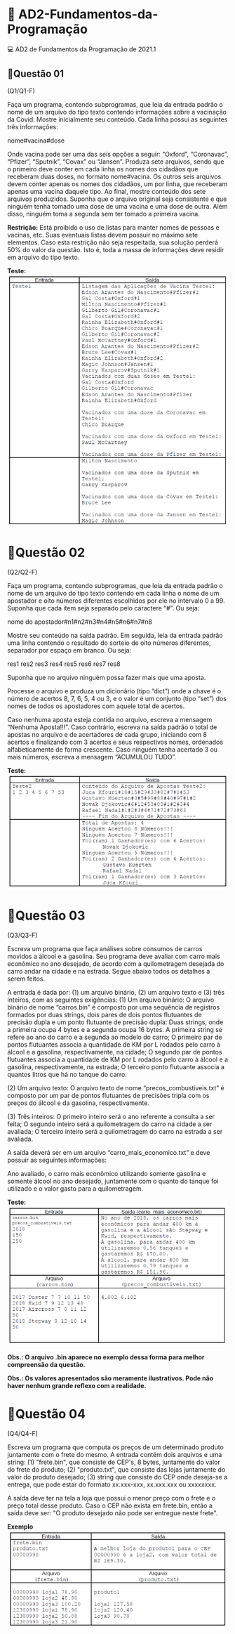 # :rocket: AD2-Fundamentos-da-Programação
:computer: AD2 de Fundamentos da Programação de 2021.1

## 📌Questão 01

(Q1/Q1-F)

Faça um programa, contendo subprogramas, que leia da entrada padrão o nome de um arquivo do tipo texto contendo informações sobre a vacinação da Covid. Mostre inicialmente seu conteúdo. Cada linha possui as seguintes três informações:

nome#vacina#dose

Onde vacina pode ser uma das seis opções a seguir: “Oxford”, “Coronavac”, “Pfizer”, “Sputnik”, “Covax” ou “Jansen”. Produza sete arquivos, sendo que o primeiro deve conter em cada linha os nomes dos cidadãos que receberam duas doses, no formato nome#vacina. Os outros seis arquivos devem conter apenas os nomes dos cidadãos, um por linha, que receberam apenas
uma vacina daquele tipo. Ao final, mostre conteúdo dos sete arquivos produzidos. Suponha que o arquivo original seja consistente e que ninguém tenha tomado uma dose de uma vacina e uma dose de outra. Além disso, ninguém toma a segunda sem ter tomado a primeira vacina.

**Restrição:** Está proibido o uso de listas para manter nomes de pessoas e vacinas, etc. Suas eventuais listas devem possuir no máximo sete elementos. Caso esta restrição não seja respeitada, sua solução perderá 50% do valor da questão. Isto é, toda a massa de informações deve residir em arquivo do tipo texto.

**Teste:**
![Alt text](https://github.com/FelipedeAV/Estudos/blob/main/FP_AD2_2021/Imagens/AD2_Imagem_Q1.png?raw=true "Optional title")



# 📌Questão 02

(Q2/Q2-F)

Faça um programa, contendo subprogramas, que leia da entrada padrão o nome de um arquivo do tipo texto contendo em cada linha o nome de um apostador e oito números diferentes escolhidos por ele no intervalo 0 a 99. Suponha que cada item seja separado pelo caractere “#”. Ou seja:

nome do apostador#n1#n2#n3#n4#n5#n6#n7#n8

Mostre seu conteúdo na saída padrão. Em seguida, leia da entrada padrão uma linha contendo o resultado do sorteio de oito números diferentes, separador por espaço em branco. Ou seja:

res1 res2 res3 res4 res5 res6 res7 res8

Suponha que no arquivo ninguém possa fazer mais que uma aposta.

Processe o arquivo e produza um dicionário (tipo “dict”) onde a chave é o número de acertos 8, 7, 6, 5, 4 ou 3, e o valor é um conjunto (tipo “set”) dos nomes de todos os apostadores com aquele total de acertos.

Caso nenhuma aposta esteja contida no arquivo, escreva a mensagem “Nenhuma Aposta!!!”. Caso contrário, escreva na saída padrão o total de apostas no arquivo e de acertadores de
cada grupo, iniciando com 8 acertos e finalizando com 3 acertos e seus respectivos nomes, ordenados alfabeticamente de forma crescente. Caso ninguém tenha acertado 3 ou mais números, escreva a mensagem “ACUMULOU TUDO”.

**Teste:**
![Alt text](https://github.com/FelipedeAV/Estudos/blob/main/FP_AD2_2021/Imagens/AD2_Imagem_Q2.png?raw=true "Optional title")



# 📌Questão 03

(Q3/Q3-F)

Escreva um programa que faça análises sobre consumos de carros movidos a álcool e a gasolina. Seu programa deve avaliar com carro mais econômico no ano desejado, de acordo
com a quilometragem desejada do carro andar na cidade e na estrada. Segue abaixo todos os detalhes a serem feitos.

A entrada é dada por: (1) um arquivo binário, (2) um arquivo texto e (3) três inteiros, com as seguintes exigências:
(1) Um arquivo binário:
O arquivo binário de nome “carros.bin” é composto por uma sequência de registros formados por duas strings, dois pares de dois pontos flutuantes de precisão dupla e um ponto flutuante de precisão dupla:
Duas strings, onde a primeira ocupa 4 bytes e a segunda ocupa 16 bytes. A primeira string se refere ao ano do carro e a segunda ao modelo do carro;
O primeiro par de pontos flutuantes associa a quantidade de KM por L rodados pelo carro à álcool e a gasolina, respectivamente, na cidade;
O segundo par de pontos flutuantes associa a quantidade de KM por L rodados pelo carro à álcool e a gasolina, respectivamente, na estrada;
O terceiro ponto flutuante associa a quantos litros que há no tanque do carro.

(2) Um arquivo texto:
O arquivo texto de nome “precos_combustiveis.txt” é composto por um par de pontos flutuantes de precisões tripla com os preços do álcool e da gasolina, respectivamente.

(3) Três inteiros:
O primeiro inteiro será o ano referente a consulta a ser feita;
O segundo inteiro será a quilometragem do carro na cidade a ser avaliada;
O terceiro inteiro será a quilometragem do carro na estrada a ser avaliada.

A saída deverá ser em um arquivo “carro_mais_economico.txt” e deve possuir as seguintes informações:

Ano avaliado, o carro mais econômico utilizando somente gasolina e somente álcool no ano desejado, juntamente com o quanto do tanque foi utilizado e o valor gasto para a quilometragem.

**Teste:**
![Alt text](https://github.com/FelipedeAV/Estudos/blob/main/FP_AD2_2021/Imagens/AD2_Imagem_Q3.png?raw=true "Optional title")

**Obs.: O arquivo .bin aparece no exemplo dessa forma para melhor compreensão da questão.**

**Obs.: Os valores apresentados são meramente ilustrativos. Pode não haver nenhum grande reflexo com a realidade.**


# 📌Questão 04

(Q4/Q4-F)

Escreva um programa que computa os preços de um determinado produto juntamente com o frete do mesmo. A entrada contém dois arquivos e uma string: (1) "frete.bin", que consiste de
CEP's, 8 bytes, juntamente do valor do frete do produto; (2) "produto.txt", que consiste das lojas juntamente do valor do produto desejado; (3) string que consiste do CEP onde deseja-se a entrega, que pode estar do formato xx.xxx-xxx, xx.xxx.xxx ou xxxxxxxx.

A saída deve ter na tela a loja que possui o menor preço com o frete e o preço total desse produto. Caso o CEP não exista em frete.bin, então a saída deve ser: "O produto desejado não pode ser entregue neste frete".

**Exemplo**
![Alt text](https://github.com/FelipedeAV/Estudos/blob/main/FP_AD2_2021/Imagens/AD2_Imagem_Q4.png?raw=true "Optional title")
